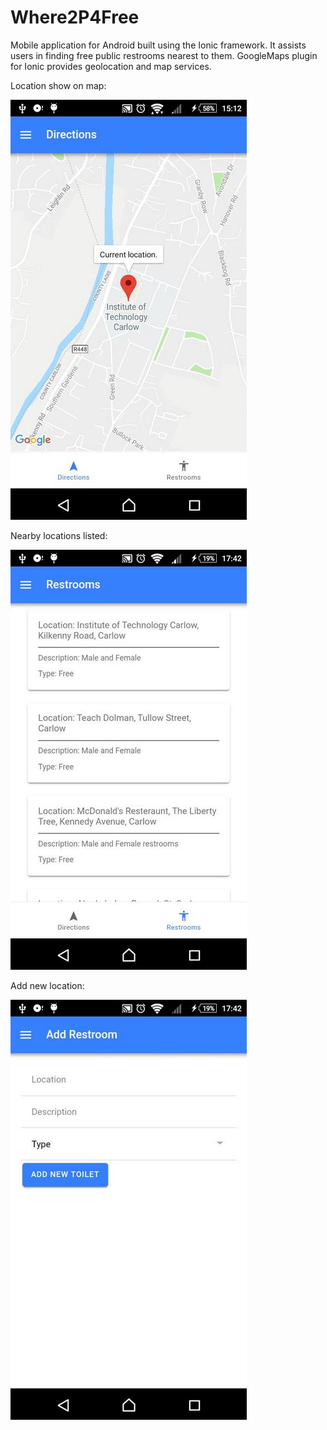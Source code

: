 # Where2P4Free 
Mobile application for Android built using the Ionic framework. It assists users in finding free public restrooms nearest to them. GoogleMaps plugin for Ionic provides geolocation and map services. 

Location show on map:

![alt text](screenshots/map.jpg?raw=true)


Nearby locations listed:

![alt text](screenshots/locations.jpg?raw=true)

Add new location:

![alt text](screenshots/add.jpg?raw=true)
